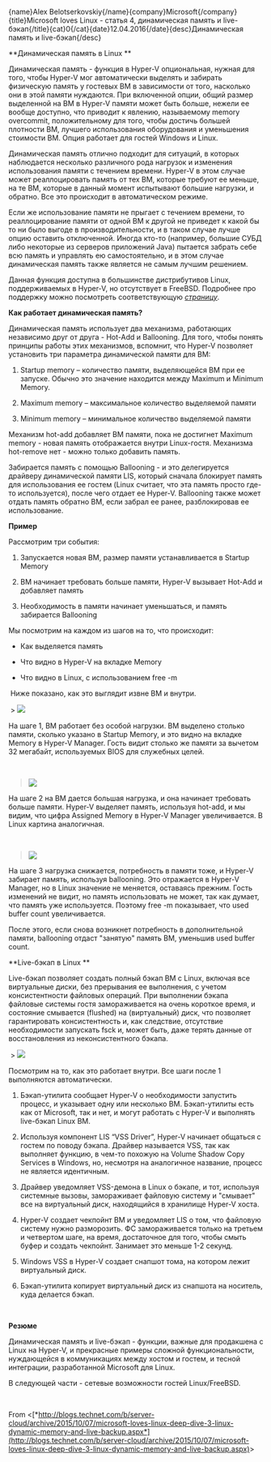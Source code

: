 {name}Alex Belotserkovskiy{/name}{company}Microsoft{/company}{title}Microsoft loves Linux - статья 4, динамическая память и live-бэкап{/title}{cat}0{/cat}{date}12.04.2016{/date}{desc}Динамическая память и live-бэкап{/desc}

**Динамическая память в Linux **

Динамическая память - функция в Hyper-V опциональная, нужная для того,
чтобы Hyper-V мог автоматически выделять и забирать физическую память у
гостевых ВМ в зависимости от того, насколько они в этой памяти
нуждаются. При включенной опции, общий размер выделенной на ВМ в Hyper-V
памяти может быть больше, нежели ее вообще доступно, что приводит к
явлению, называемому memory overcommit, положительному для того, чтобы
достичь большей плотности ВМ, лучшего использования оборудования и
уменьшения стоимости ВМ. Опция работает для гостей Windows и Linux.

Динамическая память отлично подходит для ситуаций, в которых наблюдается
несколько различного рода нагрузок и изменения использования памяти с
течением времени. Hyper-V в этом случае может реаллоцировать память от
тех ВМ, которые требуют ее меньше, на те ВМ, которые в данный момент
испытывают большие нагрузки, и обратно. Все это происходит в
автоматическом режиме.

Если же использование памяти не прыгает с течением времени, то
реаллоцирование памяти от одной ВМ к другой не приведет к какой бы то ни
было выгоде в производительности, и в таком случае лучше опцию оставить
отключенной. Иногда кто-то (например, большие СУБД либо некоторые из
серверов приложений Java) пытается забрать себе всю память и управлять
ею самостоятельно, и в этом случае динамическая память также является не
самым лучшим решением.

Данная функция доступна в большинстве дистрибутивов Linux,
поддерживаемых в Hyper-V, но отсутствует в FreeBSD. Подробнее про
поддержку можно посмотреть соответствующую
[*страницу*](https://technet.microsoft.com/en-us/library/dn531030.aspx).

**Как работает динамическая память?**

Динамическая память использует два механизма, работающих независимо друг
от друга - Hot-Add и Ballooning. Для того, чтобы понять принципы работы
этих механизмов, вспомнит, что Hyper-V позволяет установить три
параметра динамической памяти для ВМ:

1.  Startup memory – количество памяти, выделяющейся ВМ при ее запуске. Обычно это значение находится между Maximum и Minimum Memory.

2.  Maximum memory – максимальное количество выделяемой памяти

3.  Minimum memory – минимальное количество выделяемой памяти

Механизм hot-add добавляет ВМ памяти, пока не достигнет Maximum memory -
новая память отображается внутри Linux-гостя. Механизма hot-remove нет -
можно только добавить память.

Забирается память с помощью Ballooning - и это делегируется драйверу
динамической памяти LIS, который сначала блокирует память для
использования ее гостем (Linux считает, что эта память просто где-то
используется), после чего отдает ее Hyper-V. Ballooning также может
отдать память обратно ВМ, если забрал ее ранее, разблокировав ее
использование.

**Пример**

Рассмотрим три события:

1.  Запускается новая ВМ, размер памяти устанавливается в Startup Memory

2.  ВМ начинает требовать больше памяти, Hyper-V вызывает Hot-Add и добавляет память

3.  Необходимость в памяти начинает уменьшаться, и память забирается Ballooning

Мы посмотрим на каждом из шагов на то, что происходит:

-   Как выделяется память

-   Что видно в Hyper-V на вкладке Memory

-   Что видно в Linux, с использованием free -m

 Ниже показано, как это выглядит извне ВМ и внутри.

 > ![](media/love41.png)

На шаге 1, ВМ работает без особой нагрузки. ВМ выделено столько памяти,
сколько указано в Startup Memory, и это видно на вкладке Memory в
Hyper-V Manager. Гость видит столько же памяти за вычетом 32 мегабайт,
используемых BIOS для служебных целей.

 

> ![](media/love42.png)

На шаге 2 на ВМ дается большая нагрузка, и она начинает требовать больше
памяти. Hyper-V выделяет память, используя hot-add, и мы видим, что
цифра Assigned Memory в Hyper-V Manager увеличивается. В Linux картина
аналогичная.

 

> ![](media/love43.png)

На шаге 3 нагрузка снижается, потребность в памяти тоже, и Hyper-V
забирает память, используя ballooning. Это отражается в Hyper-V Manager,
но в Linux значение не меняется, оставаясь прежним. Гость изменений не
видит, но память использовать не может, так как думает, что память уже
используется. Поэтому free -m показывает, что used buffer count
увеличивается.

После этого, если снова возникнет потребность в дополнительной памяти,
ballooning отдаст "занятую" память ВМ, уменьшив used buffer count.

**Live-бэкап в Linux **

Live-бэкап позволяет создать полный бэкап ВМ с Linux, включая все
виртуальные диски, без прерывания ее выполнения, с учетом
консистентности файловых операций. При выполнении бэкапа файловые
системы гостя замораживается на очень короткое время, и состояние
смывается (flushed) на (виртуальный) диск, что позволяет гарантировать
консистентность и, как следствие, отсутствие необходимости запускать
fsck и, может быть, даже терять данные от восстановления из
неконсистентного бэкапа.

 > ![](media/love44.png)

Посмотрим на то, как это работает внутри. Все шаги после 1 выполняются
автоматически.

1.  Бэкап-утилита сообщает Hyper-V о необходимости запустить процесс, и указывает одну или несколько ВМ. Бэкап-утилиты есть как от  Microsoft, так и нет, и могут работать с Hyper-V и выполнять live-бэкап Linux ВМ.

2.  Используя компонент LIS “VSS Driver”, Hyper-V начинает общаться с гостем по поводу бэкапа. Драйвер называется VSS, так как выполняет функцию, в чем-то похожую на Volume Shadow Copy Services в Windows, но, несмотря на аналогичное название, процесс не является идентичным.

3.  Драйвер уведомляет VSS-демона в Linux о бэкапе, и тот, используя системные вызовы, замораживает файловую систему и "смывает" все на виртуальный диск, находящийся в хранилище Hyper-V хоста.

4.  Hyper-V создает чекпойнт ВМ и уведомляет LIS о том, что файловую систему нужно разморозить. ФС замораживается только на третьем и четвертом шаге, на время, достаточное для того, чтобы смыть буфер и создать чекпойнт. Занимает это меньше 1-2 секунд.

5.  Windows VSS в Hyper-V создает снапшот тома, на котором лежит виртуальный диск.

6.  Бэкап-утилита копирует виртуальный диск из снапшота на носитель, куда делается бэкап.

 

**Резюме**

Динамическая память и live-бэкап - функции, важные для продакшена с
Linux на Hyper-V, и прекрасные примеры сложной функциональности,
нуждающейся в коммуникациях между хостом и гостем, и тесной интеграции,
разработанной Microsoft для Linux.

В следующей части - сетевые возможности гостей Linux/FreeBSD.

 

From
&lt;[*http://blogs.technet.com/b/server-cloud/archive/2015/10/07/microsoft-loves-linux-deep-dive-3-linux-dynamic-memory-and-live-backup.aspx*](http://blogs.technet.com/b/server-cloud/archive/2015/10/07/microsoft-loves-linux-deep-dive-3-linux-dynamic-memory-and-live-backup.aspx)&gt;
